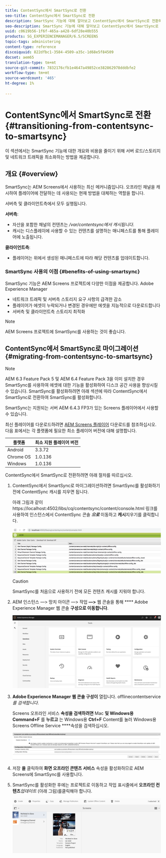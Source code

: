 ```yaml
---
title: ContentSync에서 SmartSync로 전환
seo-title: ContentSync에서 SmartSync로 전환
description: SmartSync 기능에 대해 알아보고 ContentSync에서 SmartSync로 전환하는 방법을 살펴보려면 이 페이지를 따르십시오.
seo-description: SmartSync 기능에 대해 알아보고 ContentSync에서 SmartSync로 전환하는 방법을 살펴보려면 이 페이지를 따르십시오.
uuid: c0619b56-1f6f-465a-a428-6df28e40b555
products: SG_EXPERIENCEMANAGER/6.5/SCREENS
topic-tags: administering
content-type: reference
discoiquuid: 822dfbc1-3584-4509-a35c-1d68e5f84509
docset: aem65
translation-type: tm+mt
source-git-commit: 7832176cfb1e4647a49852ce382862978dddbfe2
workflow-type: tm+mt
source-wordcount: '465'
ht-degree: 1%

---
```



# ContentSync에서 SmartSync로 전환 {#transitioning-from-contentsync-to-smartsync}

이 섹션에서는 SmartSync 기능에 대한 개요와 비용을 줄이기 위해 서버 로드/스토리지 및 네트워크 트래픽을 최소화하는 방법을 제공합니다.

## 개요 {#overview}

SmartSync는 AEM Screens에서 사용하는 최신 메커니즘입니다. 오프라인 채널을 캐시하여 플레이어에 전달하는 데 사용되는 현재 방법을 대체하는 역할을 합니다.

서버측 및 클라이언트측에서 모두 실행됩니다.

**서버측**:

* 자산을 포함한 채널의 컨텐츠는 */var/contentsync에서 캐시됩니다*.
* 캐시는 디스플레이에 사용할 수 있는 컨텐츠를 설명하는 매니페스트를 통해 플레이어에 노출됩니다.

**클라이언트측**:

* 플레이어는 위에서 생성된 매니페스트에 따라 해당 컨텐츠를 업데이트합니다.

### SmartSync 사용의 이점 {#benefits-of-using-smartsync}

SmartSync 기능은 AEM Screens 프로젝트에 다양한 이점을 제공합니다. Adobe Experience Manager

* 네트워크 트래픽 및 서버측 스토리지 요구 사항의 급격한 감소
* 플레이어가 에셋이 누락되거나 변경된 경우에만 에셋을 지능적으로 다운로드합니다
* 서버측 및 클라이언트측 스토리지 최적화

>[!NOTE]
>
>AEM Screens 프로젝트에 SmartSync를 사용하는 것이 좋습니다.

## ContentSync에서 SmartSync로 마이그레이션 {#migrating-from-contentsync-to-smartsync}

>[!NOTE]
>
>AEM 6.3 Feature Pack 5 및 AEM 6.4 Feature Pack 3을 이미 설치한 경우 SmartSync를 사용하여 에셋에 대한 기능을 활성화하여 디스크 공간 사용을 향상시킬 수 있습니다. SmartSync를 활성화하려면 아래 섹션에 따라 ContentSync에서 SmartSync로 전환하여 SmartSync를 활성화합니다.
>
>SmartSync는 지원되는 서버 AEM 6.4.3 FP3가 있는 Screens 플레이어에서 사용할 수 있습니다.
>
>최신 플레이어를 다운로드하려면 [AEM Screens 플레이어](https://download.macromedia.com/screens/) 다운로드를 참조하십시오. 다음 표에서는 각 플랫폼에 필요한 최소 플레이어 버전에 대해 설명합니다.

| **플랫폼** | **최소 지원 플레이어 버전** |
|---|---|
| Android | 3.3.72 |
| Chrome OS | 1.0.136 |
| Windows | 1.0.136 |

ContentSync에서 SmartSync로 전환하려면 아래 절차를 따르십시오.

1. ContentSync에서 SmartSync로 마이그레이션하려면 SmartSync를 활성화하기 전에 ContentSync 캐시를 지우면 됩니다.

   아래 그림과 같이 https://localhost:4502/libs/cq/contentsync/content/console.html 링크를 사용하여 인스턴스에서 ContentSync 콘솔 ***으로*** 이동하고 **캐시**&#x200B;지우기를 클릭합니다.

   ![clear_contensync_cache](assets/clear_contesync_cache.png)

   >[!CAUTION]
   >
   >SmartSync를 처음으로 사용하기 전에 모든 컨텐츠 캐시를 지워야 합니다.

1. AEM 인스턴스 —> 망치 아이콘 —> 작업 **—>** 웹 콘솔을 통해 **** Adobe Experience Manager 웹 콘솔 **구성으로 이동합니다**.

   ![screen_shot_2019-02-11at15339pm](assets/screen_shot_2019-02-11at15339pm.png)

1. **Adobe Experience Manager 웹 콘솔 구성이** 열립니다. offlinecontentservice *를 검색합니다*.

   Screens 오프라인 서비스 **속성을 검색하려면** Mac **및 Windows용 Command+F** 를 **누르고** 는 Windows용 **Ctrl+F** Content를 눌러 Windows용 Screens Offline Service ****&#x200B;속성을 검색하십시오.

   ![screen_shot_2019-02-19at22643pm](assets/screen_shot_2019-02-19at22643pm.png)

1. 저장 **을** 클릭하여 **화면 오프라인 콘텐츠 서비스** 속성을 활성화하므로 AEM Screens에 SmartSync를 사용합니다.
1. SmartSync를 활성화한 후에는 프로젝트로 이동하고 작업 표시줄에서 **오프라인 컨텐츠***업데이트* (아래 그림)를클릭해야 합니다.

   ![screen_shot_2019-02-25at102605am](assets/screen_shot_2019-02-25at102605am.png)